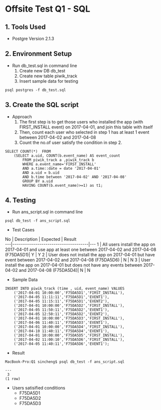
# Offsite Test Q1 - SQL

## 1. Tools Used

* Postgre Version 2.1.3

## 2. Environment Setup

* Run db_test.sql in command line <br>
    1. Create new DB db_test
    2. Create new table piwik_track
    3. Insert sample data for testing

```console
psql postgres -f db_test.sql
```
## 3. Create the SQL script

* Approach</br>
    1. The first step is to get those users who installed the app (with FIRST_INSTALL event) on 2017-04-01, and join this table with itself
    2.	Then, count each user who selected in step 1 has at least 1 event between 2017-04-02 and 2017-04-08
    3.	Count the no.of user satisfy the condition in step 2.

```console
SELECT COUNT(*)  FROM
    (SELECT a.uid, COUNT(b.event_name) AS event_count
        FROM piwik_track a ,piwik_track b
        WHERE a.event_name='FIRST_INSTALL'
        AND a.time::date = date '2017-04-01'
        AND a.uid = b.uid
        AND b.time between '2017-04-02' AND '2017-04-08'
        GROUP BY a.uid
        HAVING COUNT(b.event_name)>=1) as t1;
```

## 4. Testing
* Run ans_script.sql in command line
```console
psql db_test -f ans_script.sql
```
* Test Cases

No | Description | Expected | Result  
---|---------------------------------------|---
1 | All users install the app on 2017-04-01 and use app at least one between 2017-04-02 and 2017-04-08 (F75DA5D1)| Y | Y 
2 | User does not install the app on 2017-04-01 but have event between 2017-04-02 and 2017-04-08 (F75DA5D6) | N | N
3 | User install the app on 2017-04-01 but does not have any events between 2017-04-02 and 2017-04-08 (F75DA5D4)| N | N

* Sample Data
```console
INSERT INTO piwik_track (time , uid, event_name) VALUES
    ('2017-04-01 10:00:00','F75DA5D1','FIRST_INSTALL'),
    ('2017-04-05 11:11:11','F75DA5D1','EVENT1'),
    ('2017-04-05 11:15:11','F75DA5D1','EVENT2'),
    ('2017-04-01 10:00:00','F75DA5D2','FIRST_INSTALL'),
    ('2017-04-05 11:50:11','F75DA5D2','EVENT1'),
    ('2017-04-05 12:50:11','F75DA5D2','EVENT2'),
    ('2017-04-01 10:00:00','F75DA5D3','FIRST_INSTALL'),
    ('2017-04-06 11:40:11','F75DA5D3','EVENT1'),
    ('2017-04-01 10:00:00','F75DA5D4','FIRST_INSTALL'),
    ('2017-04-10 11:40:11','F75DA5D4','EVENT1'),
    ('2017-04-01 10:00:00','F75DA5D5','FIRST_INSTALL'),
    ('2017-04-02 11:00:10','F75DA5D6','FIRST_INSTALL'),
    ('2017-04-05 11:40:11','F75DA5D6','EVENT1');
```
* Result
```console
MacBook-Pro:Q1 sincheng$ psql db_test -f ans_script.sql
   
---
 3
(1 row)
```
* Users satisified conditions
    * F75DA5D1
    * F75DA5D2
    * F75DA5D3


```python

```
